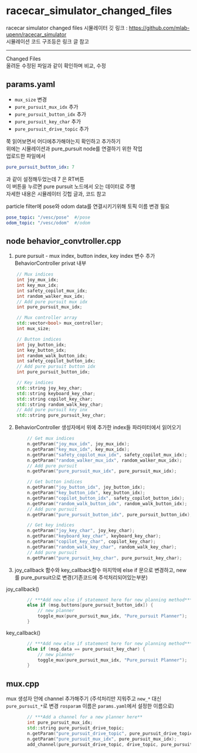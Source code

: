 # racecar_simulator_changed_files
racecar simulator changed files
시뮬레이터 깃 링크 : https://github.com/mlab-upenn/racecar_simulator  
시뮬레이션 코드 구조등은 링크 글 참고
***

Changed Files  
올려둔 수정된 파일과 같이 확인하며 비교, 수정  

## params.yaml

- ```mux_size``` 변경
- ```pure_pursuit_mux_idx``` 추가
- ```pure_pursuit_button_idx``` 추가
- ```pure_pursuit_key_char``` 추가
- ```pure_pursuit_drive_topic``` 추가

쭉 읽어보면서 어디에추가해야는지 확인하고 추가하기  
위에는 시뮬레이션과 pure_pursuit node를 연결하기 위한 작업  
업로드한 파일에서
```yaml
pure_pursuit_button_idx: 7
```
과 같이 설정해두었는데 7 은 RT버튼  
이 버튼을 누르면 pure pursuit 노드에서 오는 데이터로 주행  
자세한 내용은 시뮬레이터 깃헙 글과, 코드 참고
  
  
particle filter에 pose와 odom data를 연결시키기위해 토픽 이름 변경 필요
```yaml
pose_topic: "/vesc/pose"  #/pose
odom_topic: "/vesc/odom"  #/odom
```



## node behavior_convtroller.cpp

1. pure pursuit - mux index, button index, key index 변수 추가
BehaviorController privat 내부

```c++
    // Mux indices
    int joy_mux_idx;
    int key_mux_idx;
    int safety_copilot_mux_idx;
    int random_walker_mux_idx;
    // Add pure pursuit mux idx
    int pure_pursuit_mux_idx;

    // Mux controller array
    std::vector<bool> mux_controller;
    int mux_size;

    // Button indices
    int joy_button_idx;
    int key_button_idx;
    int random_walk_button_idx;
    int safety_copilot_button_idx;
    // Add pure pursuit button idx
    int pure_pursuit_button_idx;

    // Key indices
    std::string joy_key_char;
    std::string keyboard_key_char;
    std::string copilot_key_char;
    std::string random_walk_key_char;
    // Add pure pursuit key inx
    std::string pure_pursuit_key_char;
```
  
  
2. BehaviorController 생성자에서 위에 추가한 index들 파라미터에서 읽어오기
```c++
        // Get mux indices
        n.getParam("joy_mux_idx", joy_mux_idx);
        n.getParam("key_mux_idx", key_mux_idx);
        n.getParam("safety_copilot_mux_idx", safety_copilot_mux_idx);
        n.getParam("random_walker_mux_idx", random_walker_mux_idx);
        // Add pure pursuit
        n.getParam("pure_pursuit_mux_idx", pure_pursuit_mux_idx);

        // Get button indices
        n.getParam("joy_button_idx", joy_button_idx);
        n.getParam("key_button_idx", key_button_idx);
        n.getParam("copilot_button_idx", safety_copilot_button_idx);
        n.getParam("random_walk_button_idx", random_walk_button_idx);
        // Add pure pursuit
        n.getParam("pure_pursuit_button_idx", pure_pursuit_button_idx);

        // Get key indices
        n.getParam("joy_key_char", joy_key_char);
        n.getParam("keyboard_key_char", keyboard_key_char);
        n.getParam("copilot_key_char", copilot_key_char);
        n.getParam("random_walk_key_char", random_walk_key_char);
        // Add pure pursuit
        n.getParam("pure_pursuit_key_char", pure_pursuit_key_char);
```
  
  
3. joy_callback 함수와 key_callback함수 마지막에 else if 문으로 변경하고, new를 pure_pursuit으로 변경(기존코드에 주석처리되어있는부분)
  
  
joy_callback()
```c++
        // ***Add new else if statement here for new planning method***
        else if (msg.buttons[pure_pursuit_button_idx]) {
            // new planner
            toggle_mux(pure_pursuit_mux_idx, "Pure_pursuit Planner");
        }
```
  
  
key_callback()
```c++
        // ***Add new else if statement here for new planning method***
        else if (msg.data == pure_pursuit_key_char) {
            // new planner
            toggle_mux(pure_pursuit_mux_idx, "Pure_pursuit Planner");
        }
```
  
  
## mux.cpp

mux 생성자 안에 channel 추가해주기 (주석처리만 지워주고 ```new_*``` 대신 ```pure_pursuit_*```로 변경 ```rosparam```  이름은 ```params.yaml```에서 설정한 이름으로)

```c++
        // ***Add a channel for a new planner here**
        int pure_pursuit_mux_idx;
        std::string pure_pursuit_drive_topic;
        n.getParam("pure_pursuit_drive_topic", pure_pursuit_drive_topic);
        n.getParam("pure_pursuit_mux_idx", pure_pursuit_mux_idx);
        add_channel(pure_pursuit_drive_topic, drive_topic, pure_pursuit_mux_idx);
```
